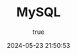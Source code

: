 ---
pageComponent:
  name: Catalogue
  data:
    path: 30.中间件/10.mysql
    imgUrl: /img/other.png
    description: MySQL
title: MySQL
date: 2024-05-23 21:50:53
permalink: /midware/mysql/
sidebar: false
article: false
comment: false
editLink: false
author:
  name: qouson
  link: https://github.com/qouson
---